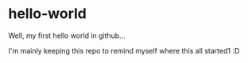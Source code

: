 # hello-world
Well, my first hello world in github...

I'm mainly keeping this repo to remind myself where this all started1 :D
